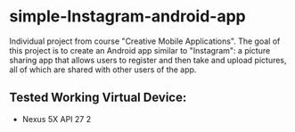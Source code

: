 # simple-Instagram-android-app
Individual project from course "Creative Mobile Applications". The goal of this project is to create an Android app similar to "Instagram": a picture sharing app that allows users to register and then take and upload pictures, all of which are shared with other users of the app.

## Tested Working Virtual Device:
- Nexus 5X API 27 2
